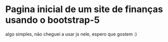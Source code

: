 # Pagina inicial de um site de finanças usando o bootstrap-5
algo simples, não cheguei a usar js  nele, espero que gostem :)

